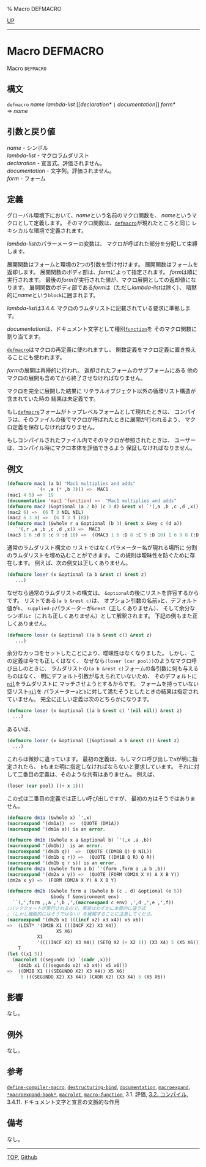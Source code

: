 % Macro DEFMACRO

[UP](3.8.html)  

---

# Macro **DEFMACRO**


Macro `DEFMACRO`


## 構文

`defmacro` *name* *lambda-list* [[*declaration\** `|` *documentation*]] *form\**  
=> *name*


## 引数と戻り値

*name* - シンボル  
*lambda-list* - マクロラムダリスト  
*declaration* - 宣言式。評価されません。  
*documentation* - 文字列。評価されません。  
*form* - フォーム


## 定義

グローバル環境下において、*name*という名前のマクロ関数を、
*name*というマクロとして定義します。
そのマクロ関数は、[`defmacro`](3.8.defmacro.html)が現れたところと同じ
レキシカルな環境で定義されます。

*lambda-list*のパラーメーターの変数は、
マクロが呼ばれた部分を分配して束縛します。

展開関数はフォームと環境の2つの引数を受け付けます。
展開関数はフォームを返却します。
展開関数のボディ部は、*form*によって指定されます。
*form*は順に実行されます。
最後の*form*が実行された値が、マクロ展開としての返却値になります。
展開関数のボディ部である*form*は（ただし*lambda-list*は除く）、
暗黙的に*name*という`block`に囲まれます。

*lambda-list*は3.4.4. マクロのラムダリストに記載されている要求に準拠します。

*documentation*は、ドキュメント文字として種別[`function`](25.2.documentation.html)を
そのマクロ関数に割り当てます。

[`defmacro`](3.8.defmacro.html)はマクロの再定義に使われますし、
関数定義をマクロ定義に置き換えることにも使われます。

*form*の展開は再帰的に行われ、
返却されたフォームのサブフォームにある
他のマクロの展開も含めてから終了させなければなりません。

マクロを完全に展開した結果に
リテラルオブジェクト以外の循環リスト構造が含まれていた時の
結果は未定義です。

もし[`defmacro`](3.8.defmacro.html)フォームがトップレベルフォームとして現れたときは、
コンパイラは、そのファイルの後でマクロが呼ばれたときに展開が行われるよう、
マクロ定義を保存しなければなりません。

もしコンパイルされたファイル内でそのマクロが参照されたときは、
ユーザーは、コンパイル時にマクロ本体を評価できるよう
保証しなければなりません。


## 例文

```lisp
(defmacro mac1 (a b) "Mac1 multiplies and adds" 
           `(+ ,a (* ,b 3))) =>  MAC1 
(mac1 4 5) =>  19 
(documentation 'mac1 'function) =>  "Mac1 multiplies and adds" 
(defmacro mac2 (&optional (a 2 b) (c 3 d) &rest x) `'(,a ,b ,c ,d ,x)) =>  MAC2 
(mac2 6) =>  (6 T 3 NIL NIL) 
(mac2 6 3 8) =>  (6 T 3 T (8)) 
(defmacro mac3 (&whole r a &optional (b 3) &rest x &key c (d a))
   `'(,r ,a ,b ,c ,d ,x)) =>  MAC3 
(mac3 1 6 :d 8 :c 9 :d 10) =>  ((MAC3 1 6 :D 8 :C 9 :D 10) 1 6 9 8 (:D 8 :C 9 :D 10)) 
```

通常のラムダリスト構文の
リストではなくパラメーター名が現れる場所に
分割のラムダリストを埋め込むことができます。
この規則は曖昧性を防ぐために存在します。
例えば、次の例文は正しくありません。

```lisp
(defmacro loser (x &optional (a b &rest c) &rest z)
   ...)
```

なぜなら通常のラムダリストの構文は、
`&optional`の後にリストを許容するからです。
リストである`(a b &rest c)`は、
オプション引数の名前`a`と、デフォルト値が`b`、
`supplied-p`パラメーターが`&rest`（正しくありません）、
そして余分なシンボル`c`（これも正しくありません）として解釈されます。
下記の例もまた正しくありません。

```lisp
(defmacro loser (x &optional ((a b &rest c)) &rest z)
   ...)
```

余分なカッコをセットしたことにより、曖昧性はなくなりました。
しかし、この定義は今でも正しくはなく、
なぜなら`(loser (car pool))`のようなマクロ呼び出しのときに、
ラムダリストの`(a b &rest c)`フォームの各引数に何も与えるものはなく、
明にデフォルト引数が与えられていないため、
そのデフォルトに[`nil`](5.3.nil-variable.html)をラムダリストに
マッチさせようとするからです。
フォームを持っていない空リスト[`nil`](5.3.nil-variable.html)を
パラメーター`a`と`b`に対して満たそうとしたときの結果は指定されていません。
完全に正しい定義は次のどちらかになります。

```lisp
(defmacro loser (x &optional ((a b &rest c) '(nil nil)) &rest z)
  ...)
```

あるいは、

```lisp
(defmacro loser (x &optional ((&optional a b &rest c)) &rest z)
  ...)
```

これらは微妙に違っています。
最初の定義は、もしマクロ呼び出しで`a`が明に指定されたら、
`b`もまた明に指定しなければならないと要求しています。
それに対して二番目の定義は、そのような共有はありません。
例えば、

```lisp
(loser (car pool) ((+ x 1)))
```

この式は二番目の定義では正しい呼び出しですが、
最初の方はそうではありません。

```lisp
(defmacro dm1a (&whole x) `',x)
(macroexpand '(dm1a))  =>  (QUOTE (DM1A))
(macroexpand '(dm1a a)) is an error.

(defmacro dm1b (&whole x a &optional b) `'(,x ,a ,b))
(macroexpand '(dm1b))  is an error.
(macroexpand '(dm1b q))  =>  (QUOTE ((DM1B Q) Q NIL))
(macroexpand '(dm1b q r)) =>  (QUOTE ((DM1B Q R) Q R))
(macroexpand '(dm1b q r s)) is an error.
(defmacro dm2a (&whole form a b) `'(form ,form a ,a b ,b))
(macroexpand '(dm2a x y)) =>  (QUOTE (FORM (DM2A X Y) A X B Y))
(dm2a x y) =>  (FORM (DM2A X Y) A X B Y)

(defmacro dm2b (&whole form a (&whole b (c . d) &optional (e 5)) 
                &body f &environment env)
  ``(,',form ,,a ,',b ,',(macroexpand c env) ,',d ,',e ,',f))
;バッククォートが実行されるので、実装はわずかに本質的に違う式
;（しかし機能的にはそうではない）を展開することに注意してくださ。
(macroexpand '(dm2b x1 (((incf x2) x3 x4)) x5 x6))
=>  (LIST* '(DM2B X1 (((INCF X2) X3 X4))
                  X5 X6)
           X1
           '((((INCF X2) X3 X4)) (SETQ X2 (+ X2 1)) (X3 X4) 5 (X5 X6))),
    T
(let ((x1 5))
  (macrolet ((segundo (x) `(cadr ,x)))
    (dm2b x1 (((segundo x2) x3 x4)) x5 x6)))
=>  ((DM2B X1 (((SEGUNDO X2) X3 X4)) X5 X6)
     5 (((SEGUNDO X2) X3 X4)) (CADR X2) (X3 X4) 5 (X5 X6))
```


## 影響

なし。


## 例外

なし。


## 参考

[`define-compiler-macro`](3.8.define-compiler-macro.html),
[`destructuring-bind`](5.3.destructuring-bind.html),
[`documentation`](25.2.documentation.html),
[`macroexpand`](3.8.macroexpand.html),
[`*macroexpand-hook*`](3.8.macroexpand-hook.html),
[`macrolet`](5.3.flet.html),
[`macro-function`](3.8.macro-function.html),
3.1. 評価,
[3.2. コンパイル](3.2.html),
3.4.11. ドキュメント文字と宣言の文脈的な作用


## 備考

なし。


---
[TOP](index.html),  [Github](https://github.com/nptcl/npt-japanese)

